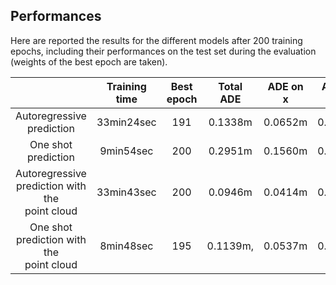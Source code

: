## Performances
Here are reported the results for the different models after 200 training epochs, including their performances on the test set during the evaluation (weights of the best epoch are taken).

|                                                          | Training time | Best epoch | Total ADE | ADE on x | ADE on z | Total FDE | FDE on x | FDE on z |
|:--------------------------------------------------------:|:-------------:|:----------:|:---------:|:--------:|:--------:|:---------:|:--------:|:--------:|
| Autoregressive <br> prediction                           |   33min24sec  |    191     |  0.1338m  |  0.0652m |  0.1019m |  0.2489m  | 0.1429m  |  0.1707  |
| One shot <br> prediction                                 |   9min54sec   |    200     |  0.2951m  |  0.1560m |  0.2149m |  0.6531m  | 0.4155m  |  0.4182m |
| Autoregressive <br> prediction with the <br> point cloud |   33min43sec  |    200     |  0.0946m  |  0.0414m |  0.0754m |  0.1601m  | 0.0872m  |  0.1150m |
| One shot <br> prediction with the <br> point cloud       |   8min48sec   |    195     |  0.1139m, |  0.0537m |  0.0880m |  0.2049m  | 0.1184m  |  0.1410m |
